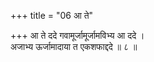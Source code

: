 +++
title = "06 आ ते"

+++
आ ते ददे गवामूर्जामूर्जामविभ्य आ ददे ।  
अजाभ्य ऊर्जामादाया त एकशफाद्ददे ॥ ८ ॥